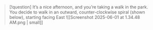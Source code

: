 >[!question]
>It’s a nice afternoon, and you’re taking a walk in the park. You decide to walk in an outward,
>counter-clockwise spiral (shown below), starting facing East
>![[Screenshot 2025-06-01 at 1.34.48 AM.png | small]]

